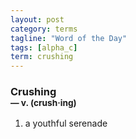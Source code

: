 ```yaml
---
layout: post
category: terms
tagline: "Word of the Day"
tags: [alpha_c]
term: crushing
---
```


<h3>Crushing<br/> <small>&mdash; v. (crush<span>&middot;</span>ing)</small></h3>
<p><ol>
<li>a youthful serenade</li>
</ol></p>

